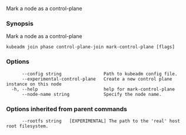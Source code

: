 
Mark a node as a control-plane

### Synopsis

Mark a node as a control-plane

```
kubeadm join phase control-plane-join mark-control-plane [flags]
```

### Options

```
      --config string                Path to kubeadm config file.
      --experimental-control-plane   Create a new control plane instance on this node
  -h, --help                         help for mark-control-plane
      --node-name string             Specify the node name.
```

### Options inherited from parent commands

```
      --rootfs string   [EXPERIMENTAL] The path to the 'real' host root filesystem.
```

